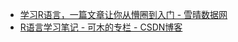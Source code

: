 

* [学习R语言，一篇文章让你从懵圈到入门 - 雪晴数据网 ](http://www.xueqing.tv/cms/article/198)
* [R语言学习笔记 - 可木的专栏 - CSDN博客 ](http://blog.csdn.net/jack237/article/details/8210598)